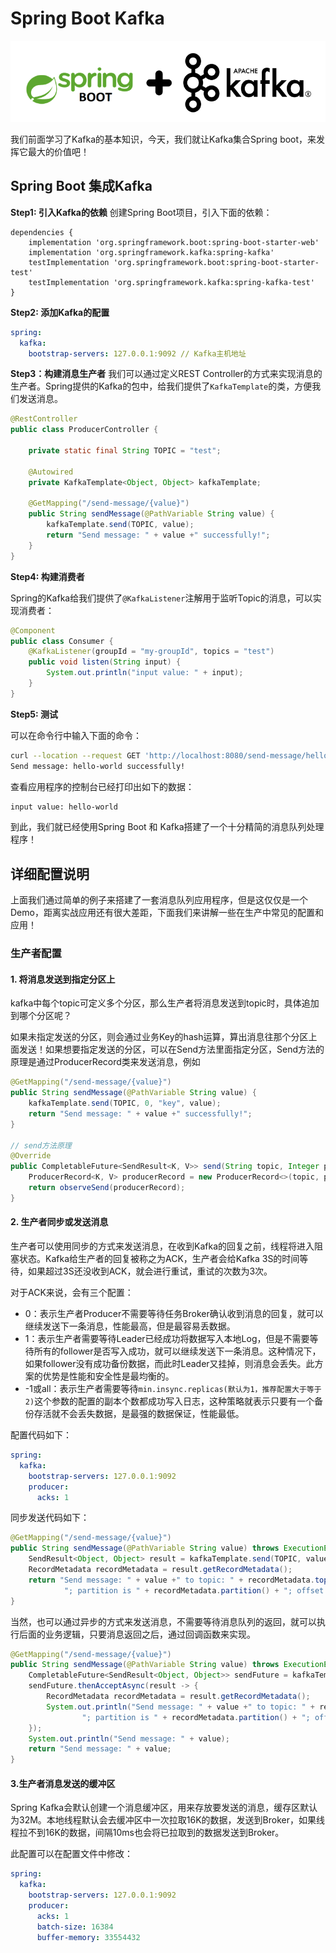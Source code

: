# Spring Boot Kafka

![spring-boot-kafka](../images/spring-boot-kafka.webp)

我们前面学习了Kafka的基本知识，今天，我们就让Kafka集合Spring boot，来发挥它最大的价值吧！

## Spring Boot 集成Kafka

**Step1: 引入Kafka的依赖**
创建Spring Boot项目，引入下面的依赖：
```
dependencies {
	implementation 'org.springframework.boot:spring-boot-starter-web'
	implementation 'org.springframework.kafka:spring-kafka'
	testImplementation 'org.springframework.boot:spring-boot-starter-test'
	testImplementation 'org.springframework.kafka:spring-kafka-test'
}
```

**Step2: 添加Kafka的配置**
```yml
spring:
  kafka:
    bootstrap-servers: 127.0.0.1:9092 // Kafka主机地址
```

**Step3：构建消息生产者**
我们可以通过定义REST Controller的方式来实现消息的生产者。Spring提供的Kafka的包中，给我们提供了`KafkaTemplate`的类，方便我们发送消息。
```java
@RestController
public class ProducerController {

    private static final String TOPIC = "test";

    @Autowired
    private KafkaTemplate<Object, Object> kafkaTemplate;

    @GetMapping("/send-message/{value}")
    public String sendMessage(@PathVariable String value) {
        kafkaTemplate.send(TOPIC, value);
        return "Send message: " + value +" successfully!";
    }
}
```

**Step4: 构建消费者**

Spring的Kafka给我们提供了`@KafkaListener`注解用于监听Topic的消息，可以实现消费者：
```java
@Component
public class Consumer {
    @KafkaListener(groupId = "my-groupId", topics = "test")
    public void listen(String input) {
        System.out.println("input value: " + input);
    }
}
```

**Step5: 测试**

可以在命令行中输入下面的命令：
```bash
curl --location --request GET 'http://localhost:8080/send-message/hello-world'
Send message: hello-world successfully!
```

查看应用程序的控制台已经打印出如下的数据：
```bash
input value: hello-world
```

到此，我们就已经使用Spring Boot 和 Kafka搭建了一个十分精简的消息队列处理程序！

## 详细配置说明

上面我们通过简单的例子来搭建了一套消息队列应用程序，但是这仅仅是一个Demo，距离实战应用还有很大差距，下面我们来讲解一些在生产中常见的配置和应用！

### 生产者配置

#### 1. 将消息发送到指定分区上

kafka中每个topic可定义多个分区，那么生产者将消息发送到topic时，具体追加到哪个分区呢？

如果未指定发送的分区，则会通过业务Key的hash运算，算出消息往那个分区上面发送！如果想要指定发送的分区，可以在Send方法里面指定分区，Send方法的原理是通过ProducerRecord类来发送消息，例如
```java
@GetMapping("/send-message/{value}")
public String sendMessage(@PathVariable String value) {
    kafkaTemplate.send(TOPIC, 0, "key", value);
    return "Send message: " + value +" successfully!";
}

// send方法原理
@Override
public CompletableFuture<SendResult<K, V>> send(String topic, Integer partition, K key, @Nullable V data) {
    ProducerRecord<K, V> producerRecord = new ProducerRecord<>(topic, partition, key, data);
    return observeSend(producerRecord);
}
```

#### 2. 生产者同步或发送消息

生产者可以使用同步的方式来发送消息，在收到Kafka的回复之前，线程将进入阻塞状态。Kafka给生产者的回复被称之为ACK，生产者会给Kafka 3S的时间等待，如果超过3S还没收到ACK，就会进行重试，重试的次数为3次。

对于ACK来说，会有三个配置：
* 0：表示生产者Producer不需要等待任务Broker确认收到消息的回复，就可以继续发送下一条消息，性能最高，但是最容易丢数据。
* 1：表示生产者需要等待Leader已经成功将数据写入本地Log，但是不需要等待所有的follower是否写入成功，就可以继续发送下一条消息。这种情况下，如果follower没有成功备份数据，而此时Leader又挂掉，则消息会丢失。此方案的优势是性能和安全性是最均衡的。
* -1或all：表示生产者需要等待`min.insync.replicas(默认为1，推荐配置大于等于2)`这个参数的配置的副本个数都成功写入日志，这种策略就表示只要有一个备份存活就不会丢失数据，是最强的数据保证，性能最低。

配置代码如下：
```yml
spring:
  kafka:
    bootstrap-servers: 127.0.0.1:9092
    producer:
      acks: 1
```

同步发送代码如下：
```java
@GetMapping("/send-message/{value}")
public String sendMessage(@PathVariable String value) throws ExecutionException, InterruptedException {
    SendResult<Object, Object> result = kafkaTemplate.send(TOPIC, value).get();
    RecordMetadata recordMetadata = result.getRecordMetadata();
    return "Send message: " + value +" to topic: " + recordMetadata.topic() +
            "; partition is " + recordMetadata.partition() + "; offset is " + recordMetadata.offset();
}
```

当然，也可以通过异步的方式来发送消息，不需要等待消息队列的返回，就可以执行后面的业务逻辑，只要消息返回之后，通过回调函数来实现。
```java
@GetMapping("/send-message/{value}")
public String sendMessage(@PathVariable String value) throws ExecutionException, InterruptedException {
    CompletableFuture<SendResult<Object, Object>> sendFuture = kafkaTemplate.send(TOPIC, value);
    sendFuture.thenAcceptAsync(result -> {
        RecordMetadata recordMetadata = result.getRecordMetadata();
        System.out.println("Send message: " + value +" to topic: " + recordMetadata.topic() +
                "; partition is " + recordMetadata.partition() + "; offset is " + recordMetadata.offset());
    });
    System.out.println("Send message: " + value);
    return "Send message: " + value;
}
```

#### 3.生产者消息发送的缓冲区

Spring Kafka会默认创建一个消息缓冲区，用来存放要发送的消息，缓存区默认为32M。本地线程默认会去缓冲区中一次拉取16K的数据，发送到Broker，如果线程拉不到16K的数据，间隔10ms也会将已拉取到的数据发送到Broker。

此配置可以在配置文件中修改：
```yml
spring:
  kafka:
    bootstrap-servers: 127.0.0.1:9092
    producer:
      acks: 1
      batch-size: 16384
      buffer-memory: 33554432
```